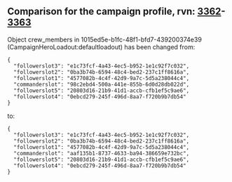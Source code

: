 ## Comparison for the campaign profile, rvn: [3362](https://github.com/PRO100KatYT/FortniteProfileRevisions/tree/main/profiles/campaign/3362%20campaign.json)-[3363](https://github.com/PRO100KatYT/FortniteProfileRevisions/tree/main/profiles/campaign/3363%20campaign.json)

Object crew_members in 1015ed5e-b1fc-48f1-bfd7-439200374e39 (CampaignHeroLoadout:defaultloadout) has been changed from:

```
{
  "followerslot3": "e1c73fcf-4a43-4ec5-b952-1e1c92f7c032",
  "followerslot2": "0ba3b74b-6594-48c4-bed2-237c1ff8616a",
  "followerslot1": "4577082b-4c4f-42d9-9a7c-5d5a238044c4",
  "commanderslot": "98c2ebd4-500a-441e-855b-6d0d28db022d",
  "followerslot5": "20803d16-21b9-41d1-accb-cfb1ef5c9ae6",
  "followerslot4": "0ebcd279-245f-496d-8aa7-f720b9b7db54"
}
```

to:

```
{
  "followerslot3": "e1c73fcf-4a43-4ec5-b952-1e1c92f7c032",
  "followerslot2": "0ba3b74b-6594-48c4-bed2-237c1ff8616a",
  "followerslot1": "4577082b-4c4f-42d9-9a7c-5d5a238044c4",
  "commanderslot": "aaf135b1-8737-4633-ba94-386659e732bc",
  "followerslot5": "20803d16-21b9-41d1-accb-cfb1ef5c9ae6",
  "followerslot4": "0ebcd279-245f-496d-8aa7-f720b9b7db54"
}
```

<br><br>
